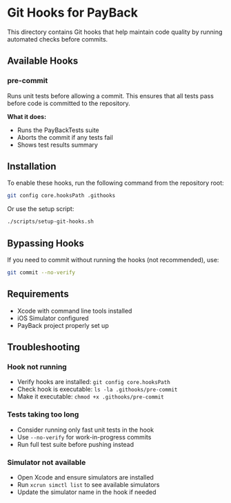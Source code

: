# Git Hooks for PayBack

This directory contains Git hooks that help maintain code quality by running automated checks before commits.

## Available Hooks

### pre-commit

Runs unit tests before allowing a commit. This ensures that all tests pass before code is committed to the repository.

**What it does:**
- Runs the PayBackTests suite
- Aborts the commit if any tests fail
- Shows test results summary

## Installation

To enable these hooks, run the following command from the repository root:

```bash
git config core.hooksPath .githooks
```

Or use the setup script:

```bash
./scripts/setup-git-hooks.sh
```

## Bypassing Hooks

If you need to commit without running the hooks (not recommended), use:

```bash
git commit --no-verify
```

## Requirements

- Xcode with command line tools installed
- iOS Simulator configured
- PayBack project properly set up

## Troubleshooting

### Hook not running
- Verify hooks are installed: `git config core.hooksPath`
- Check hook is executable: `ls -la .githooks/pre-commit`
- Make it executable: `chmod +x .githooks/pre-commit`

### Tests taking too long
- Consider running only fast unit tests in the hook
- Use `--no-verify` for work-in-progress commits
- Run full test suite before pushing instead

### Simulator not available
- Open Xcode and ensure simulators are installed
- Run `xcrun simctl list` to see available simulators
- Update the simulator name in the hook if needed
